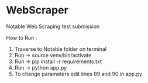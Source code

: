 # WebScraper

Notable Web Scraping test submission

How to Run :

1) Traverse to Notable folder on terminal
2) Run -> source venv/bin/activate
3) Run -> pip install -r requirements.txt
3) Run -> python app.py
4) To change parameters edit lines 89 and 90 in app.py

